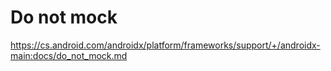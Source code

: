 # Do not mock

https://cs.android.com/androidx/platform/frameworks/support/+/androidx-main:docs/do_not_mock.md
